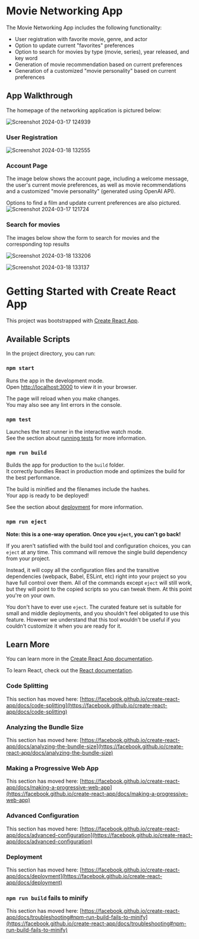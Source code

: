 # Movie Networking App

The Movie Networking App includes the following functionality: 
* User registration with favorite movie, genre, and actor
* Option to update current "favorites" preferences
* Option to search for movies by type (movie, series), year released, and key word
* Generation of movie recommendation based on current preferences
* Generation of a customized "movie personality" based on current preferences

## App Walkthrough

The homepage of the networking application is pictured below:

![Screenshot 2024-03-17 124939](https://github.com/rrishi-r/Movie-Network-App/assets/122123501/91f11630-aa43-41e5-a341-47e641e84ff1)

### User Registration

![Screenshot 2024-03-18 132555](https://github.com/rrishi-r/Movie-Network-App/assets/122123501/bb523c17-a5ba-4943-bd3b-df9b2fddba10)

### Account Page

The image below shows the account page, including a welcome message, the user's current movie preferences, as well as movie recommendations and a customized "movie personality" (generated using OpenAI API).

Options to find a film and update current preferences are also pictured.
![Screenshot 2024-03-17 121724](https://github.com/rrishi-r/Movie-Network-App/assets/122123501/8baf6caa-05b8-4c13-97dc-6ab5127fb61f)

### Search for movies

The images below show the form to search for movies and the corresponding top results


![Screenshot 2024-03-18 133206](https://github.com/rrishi-r/Movie-Network-App/assets/122123501/38db039e-61c6-40d5-bd22-dcf482116bb0)  


![Screenshot 2024-03-18 133137](https://github.com/rrishi-r/Movie-Network-App/assets/122123501/81ad72ca-c82f-4977-a725-1d0118a4d6df)


# Getting Started with Create React App

This project was bootstrapped with [Create React App](https://github.com/facebook/create-react-app).

## Available Scripts

In the project directory, you can run:

### `npm start`

Runs the app in the development mode.\
Open [http://localhost:3000](http://localhost:3000) to view it in your browser.

The page will reload when you make changes.\
You may also see any lint errors in the console.

### `npm test`

Launches the test runner in the interactive watch mode.\
See the section about [running tests](https://facebook.github.io/create-react-app/docs/running-tests) for more information.

### `npm run build`

Builds the app for production to the `build` folder.\
It correctly bundles React in production mode and optimizes the build for the best performance.

The build is minified and the filenames include the hashes.\
Your app is ready to be deployed!

See the section about [deployment](https://facebook.github.io/create-react-app/docs/deployment) for more information.

### `npm run eject`

**Note: this is a one-way operation. Once you `eject`, you can't go back!**

If you aren't satisfied with the build tool and configuration choices, you can `eject` at any time. This command will remove the single build dependency from your project.

Instead, it will copy all the configuration files and the transitive dependencies (webpack, Babel, ESLint, etc) right into your project so you have full control over them. All of the commands except `eject` will still work, but they will point to the copied scripts so you can tweak them. At this point you're on your own.

You don't have to ever use `eject`. The curated feature set is suitable for small and middle deployments, and you shouldn't feel obligated to use this feature. However we understand that this tool wouldn't be useful if you couldn't customize it when you are ready for it.

## Learn More

You can learn more in the [Create React App documentation](https://facebook.github.io/create-react-app/docs/getting-started).

To learn React, check out the [React documentation](https://reactjs.org/).

### Code Splitting

This section has moved here: [https://facebook.github.io/create-react-app/docs/code-splitting](https://facebook.github.io/create-react-app/docs/code-splitting)

### Analyzing the Bundle Size

This section has moved here: [https://facebook.github.io/create-react-app/docs/analyzing-the-bundle-size](https://facebook.github.io/create-react-app/docs/analyzing-the-bundle-size)

### Making a Progressive Web App

This section has moved here: [https://facebook.github.io/create-react-app/docs/making-a-progressive-web-app](https://facebook.github.io/create-react-app/docs/making-a-progressive-web-app)

### Advanced Configuration

This section has moved here: [https://facebook.github.io/create-react-app/docs/advanced-configuration](https://facebook.github.io/create-react-app/docs/advanced-configuration)

### Deployment

This section has moved here: [https://facebook.github.io/create-react-app/docs/deployment](https://facebook.github.io/create-react-app/docs/deployment)

### `npm run build` fails to minify

This section has moved here: [https://facebook.github.io/create-react-app/docs/troubleshooting#npm-run-build-fails-to-minify](https://facebook.github.io/create-react-app/docs/troubleshooting#npm-run-build-fails-to-minify)


